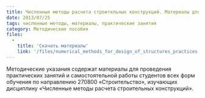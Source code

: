 ```yaml
---
title: Численные методы расчета строительных конструкций. Материалы для проведения практических занятий
date: 2013/07/25
tags: численные методы, материалы, практические занятия
category: Методические пособия
files:
  -
    title: 'Скачать материалы'
    link: '/files/numerical_methods_for_design_of_structures_practices.pdf'
---
```


Методические указания содержат материалы для проведения практических занятий и самостоятельной работы студентов
всех форм обучения по направлению 270800 «Строительство», изучающих дисциплину «Численные методы расчета строительных конструкций».
